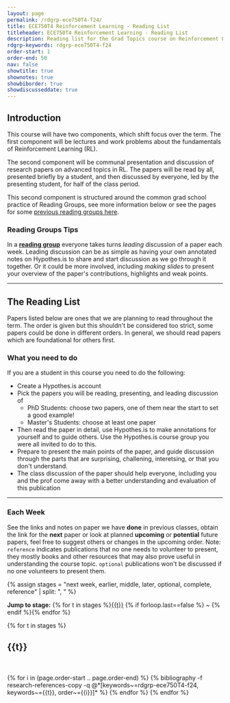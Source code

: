 ```yaml
---
layout: page
permalink: /rdgrp-ece750T4-f24/
title: ECE750T4 Reinforcement Learning - Reading List
titleheader: ECE750T4 Reinforcement Learning - Reading List
description: Reading list for the Grad Topics course on Reinforcement Learning (ECE 750 Topic 4) for Fall 2024
rdgrp-keywords: rdgrp-ece750T4-f24
order-start: 1
order-end: 50
nav: false
showtitle: true
shownotes: true
showbiborder: true
showdiscusseddate: true
---
```


<h2>Introduction</h2>
This course will have two components, which shift focus over the term. The first component will be lectures and work problems about the fundamentals of Reinforcement Learning (RL).

The second component will be communal presentation and discussion of research papers on advanced topics in RL. 
The papers will be read by all, presented briefly by a student, and then discussed by everyone, led by the presenting student, for half of the class period.

This second component is structured around the common grad school practice of Reading Groups, see more information below or see the pages for some <a href="/reading-groups">previous reading groups here</a>.

<h3>Reading Groups Tips</h3>

In a **[reading group](/reading-groups/)** everyone takes turns *leading* discussion of a paper each week. Leading discussion can be as simple as having your own annotated notes on Hypothes.is to share and start discussion as we go through it together. Or it could be more involved, including *making slides* to present your overview of the paper's contributions, highlights and weak points.


<hr/>

<h2>The Reading List</h2>

Papers listed below are ones that we are planning to read throughout the term. The order is given but this shouldn't be considered too strict, some papers could be done in different orders. In general, we should read papers which are foundational for others first.

### What you need to do
If you are a student in this course you need to do the following:
- Create a Hypothes.is account
- Pick the papers you will be reading, presenting, and leading discussion of
    - PhD Students: choose two papers, one of them near the start to set a good example!
    - Master's Students: choose at least one paper
- Then read the paper in detail, use Hypothes.is to make annotations for yourself and to guide others. Use the Hypothes.is course group you were all invited to do to this.
- Prepare to present the main points of the paper, and guide discussion through the parts that are surprising, challening, interetsing, or that you don't understand.
- The class discussion of the paper should help everyone, including you and the prof come away with a better understanding and evaluation of this publication


---

### Each Week
See the links and notes on paper we have **done** in previous classes, obtain the link for the **next** paper or look at planned **upcoming** or **potential** future papers, feel free to suggest others or changes in the upcoming order. Note: `reference` indicates publications that no one needs to volunteer to present, they mostly books and other resources that may also prove useful in understanding the course topic. `optional` publications won't be discussed if no one volunteers to present them.

{% assign stages = "next week, earlier, middle, later, optional, complete, reference" | split: ", " %}

<b>Jump to stage:</b> {% for t in stages %}<a href="#{{t}}">{{t}}</a> {% if forloop.last==false %} ~ {% endif %}{% endfor %}


<div class="publications by year">
{% for t in stages %}
  <h2 class="year"><a name="{{t}}">{{t}}</a></h2>
    <br/><br/> 
  {% for i in (page.order-start .. page.order-end) %}
      {% bibliography -f research-references-copy -q @*[keywords~=rdgrp-ece750T4-f24, keywords~={{t}}, order~={{i}}]* %}
  {% endfor %}
{% endfor %}


</div>

